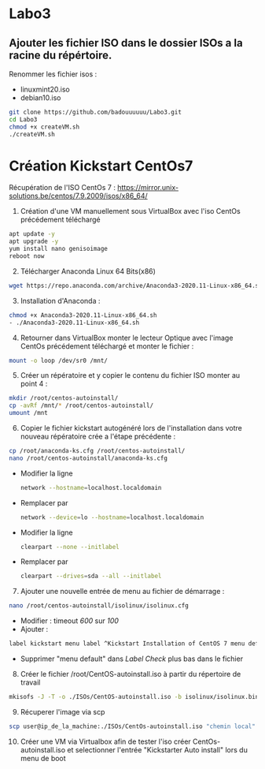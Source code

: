 # Labo3
## Ajouter les fichier ISO dans le dossier ISOs a la racine du répértoire.

Renommer les fichier isos : 
- linuxmint20.iso
- debian10.iso

```sh
git clone https://github.com/badouuuuuu/Labo3.git
cd Labo3
chmod +x createVM.sh
./createVM.sh
```
# Création Kickstart CentOs7

Récupération de l'ISO CentOs 7 : https://mirror.unix-solutions.be/centos/7.9.2009/isos/x86_64/

1. Création d'une VM manuellement sous VirtualBox avec l'iso CentOs précédement téléchargé
```sh
apt update -y
apt upgrade -y 
yum install nano genisoimage
reboot now
```

2. Télécharger Anaconda Linux 64 Bits(x86)
```sh
wget https://repo.anaconda.com/archive/Anaconda3-2020.11-Linux-x86_64.sh
```

3. Installation d'Anaconda :
```sh
chmod +x Anaconda3-2020.11-Linux-x86_64.sh
- ./Anaconda3-2020.11-Linux-x86_64.sh
```

4. Retourner dans VirtualBox monter le lecteur Optique avec l'image CentOs précédement téléchargé et monter le fichier :
```sh
mount -o loop /dev/sr0 /mnt/
```

5. Créer un répératoire et y copier le contenu du fichier ISO monter au point 4 :
```sh
mkdir /root/centos-autoinstall/
cp -avRf /mnt/* /root/centos-autoinstall/
umount /mnt
```

6. Copier le fichier kickstart autogénéré lors de l'installation dans votre nouveau répératoire crée a l'étape précédente :
```sh
cp /root/anaconda-ks.cfg /root/centos-autoinstall/
nano /root/centos-autoinstall/anaconda-ks.cfg
```
 - Modifier la ligne
   ```sh
   network --hostname=localhost.localdomain
   ```
 - Remplacer par
   ```sh
   network --device=lo --hostname=localhost.localdomain
   ```

 - Modifier la ligne
   ```sh
   clearpart --none --initlabel
   ```
 - Remplacer par
   ```sh
   clearpart --drives=sda --all --initlabel
   ```

7. Ajouter une nouvelle entrée de menu au fichier de démarrage :
```sh
nano /root/centos-autoinstall/isolinux/isolinux.cfg
```
- Modifier :
timeout _600_ sur *100*
- Ajouter :
```sh
label kickstart menu label ^Kickstart Installation of CentOS 7 menu default kernel vmlinuz append initrd=initrd.img inst.stage2=hd:LABEL=CentOS\x207\x20x86_64 inst.ks=hd:LABEL=CentOS\x207\x20x86_64:/anaconda-ks.cfg
```
- Supprimer "menu default" dans *Label Check* plus bas dans le fichier

8. Créer le fichier /root/CentOS-autoinstall.iso à partir du répertoire de travail

```sh
mkisofs -J -T -o ./ISOs/CentOS-autoinstall.iso -b isolinux/isolinux.bin -c isolinux/boot.cat -no-emul-boot -boot-load-size 4 -boot-info-table -R -m TRANS.TBL -graft-points -V "CentOS 7 x86_64" /root/centos-autoinstall/
```

9. Récuperer l'image via scp 
```sh
scp user@ip_de_la_machine:./ISOs/CentOs-autoinstall.iso "chemin local"
```

10. Créer une VM via Virtualbox afin de tester l'iso créer CentOs-autoinstall.iso et selectionner l'entrée "Kickstarter Auto install" lors du menu de boot